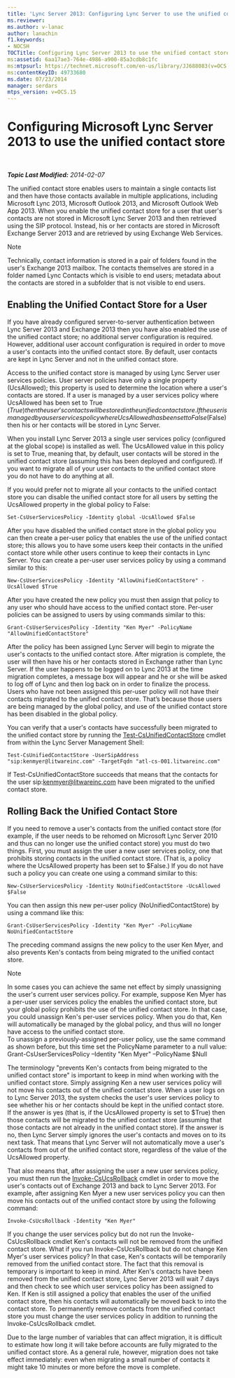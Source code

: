 ```yaml
---
title: 'Lync Server 2013: Configuring Lync Server to use the unified contact store'
ms.reviewer: 
ms.author: v-lanac
author: lanachin
f1.keywords:
- NOCSH
TOCTitle: Configuring Lync Server 2013 to use the unified contact store
ms:assetid: 6aa17ae3-764e-4986-a900-85a3cdb8c1fc
ms:mtpsurl: https://technet.microsoft.com/en-us/library/JJ688083(v=OCS.15)
ms:contentKeyID: 49733680
ms.date: 07/23/2014
manager: serdars
mtps_version: v=OCS.15
---
```


<div data-xmlns="http://www.w3.org/1999/xhtml">

<div class="topic" data-xmlns="http://www.w3.org/1999/xhtml" data-msxsl="urn:schemas-microsoft-com:xslt" data-cs="https://msdn.microsoft.com/">

<div data-asp="https://msdn2.microsoft.com/asp">

# Configuring Microsoft Lync Server 2013 to use the unified contact store

</div>

<div id="mainSection">

<div id="mainBody">

<span> </span>

_**Topic Last Modified:** 2014-02-07_

The unified contact store enables users to maintain a single contacts list and then have those contacts available in multiple applications, including Microsoft Lync 2013, Microsoft Outlook 2013, and Microsoft Outlook Web App 2013. When you enable the unified contact store for a user that user's contacts are not stored in Microsoft Lync Server 2013 and then retrieved using the SIP protocol. Instead, his or her contacts are stored in Microsoft Exchange Server 2013 and are retrieved by using Exchange Web Services.

<div>


> [!NOTE]  
> Technically, contact information is stored in a pair of folders found in the user's Exchange 2013 mailbox. The contacts themselves are stored in a folder named Lync Contacts which is visible to end users; metadata about the contacts are stored in a subfolder that is not visible to end users.



</div>

<div>

## Enabling the Unified Contact Store for a User

If you have already configured server-to-server authentication between Lync Server 2013 and Exchange 2013 then you have also enabled the use of the unified contact store; no additional server configuration is required. However, additional user account configuration is required in order to move a user's contacts into the unified contact store. By default, user contacts are kept in Lync Server and not in the unified contact store.

Access to the unified contact store is managed by using Lync Server user services policies. User server policies have only a single property (UcsAllowed); this property is used to determine the location where a user's contacts are stored. If a user is managed by a user services policy where UcsAllowed has been set to True ($True) then the user's contacts will be stored in the unified contact store. If the user is managed by a user services policy where UcsAllowed has been set to False ($False) then his or her contacts will be stored in Lync Server.

When you install Lync Server 2013 a single user services policy (configured at the global scope) is installed as well. The UcsAllowed value in this policy is set to True, meaning that, by default, user contacts will be stored in the unified contact store (assuming this has been deployed and configured). If you want to migrate all of your user contacts to the unified contact store you do not have to do anything at all.

If you would prefer not to migrate all your contacts to the unified contact store you can disable the unified contact store for all users by setting the UcsAllowed property in the global policy to False:

    Set-CsUserServicesPolicy -Identity global -UcsAllowed $False

After you have disabled the unified contact store in the global policy you can then create a per-user policy that enables the use of the unified contact store; this allows you to have some users keep their contacts in the unified contact store while other users continue to keep their contacts in Lync Server. You can create a per-user user services policy by using a command similar to this:

    New-CsUserServicesPolicy -Identity "AllowUnifiedContactStore" -UcsAllowed $True

After you have created the new policy you must then assign that policy to any user who should have access to the unified contact store. Per-user policies can be assigned to users by using commands similar to this:

    Grant-CsUserServicesPolicy -Identity "Ken Myer" -PolicyName "AllowUnifiedContactStore"

After the policy has been assigned Lync Server will begin to migrate the user's contacts to the unified contact store. After migration is complete, the user will then have his or her contacts stored in Exchange rather than Lync Server. If the user happens to be logged on to Lync 2013 at the time migration completes, a message box will appear and he or she will be asked to log off of Lync and then log back on in order to finalize the process. Users who have not been assigned this per-user policy will not have their contacts migrated to the unified contact store. That’s because those users are being managed by the global policy, and use of the unified contact store has been disabled in the global policy.

You can verify that a user's contacts have successfully been migrated to the unified contact store by running the [Test-CsUnifiedContactStore](https://docs.microsoft.com/powershell/module/skype/Test-CsUnifiedContactStore) cmdlet from within the Lync Server Management Shell:

    Test-CsUnifiedContactStore -UserSipAddress "sip:kenmyer@litwareinc.com" -TargetFqdn "atl-cs-001.litwareinc.com"

If Test-CsUnifiedContactStore succeeds that means that the contacts for the user sip:kenmyer@litwareinc.com have been migrated to the unified contact store.

</div>

<div>

## Rolling Back the Unified Contact Store

If you need to remove a user's contacts from the unified contact store (for example, if the user needs to be rehomed on Microsoft Lync Server 2010 and thus can no longer use the unified contact store) you must do two things. First, you must assign the user a new user services policy, one that prohibits storing contacts in the unified contact store. (That is, a policy where the UcsAllowed property has been set to $False.) If you do not have such a policy you can create one using a command similar to this:

    New-CsUserServicesPolicy -Identity NoUnifiedContactStore -UcsAllowed $False

You can then assign this new per-user policy (NoUnifiedContactStore) by using a command like this:

    Grant-CsUserServicesPolicy -Identity "Ken Myer" -PolicyName NoUnifiedContactStore

The preceding command assigns the new policy to the user Ken Myer, and also prevents Ken's contacts from being migrated to the unified contact store.

<div>


> [!NOTE]  
> In some cases you can achieve the same net effect by simply unassigning the user's current user services policy. For example, suppose Ken Myer has a per-user user services policy the enables the unified contact store, but your global policy prohibits the use of the unified contact store. In that case, you could unassign Ken's per-user services policy. When you do that, Ken will automatically be managed by the global policy, and thus will no longer have access to the unified contact store.<BR>To unassign a previously-assigned per-user policy, use the same command as shown before, but this time set the PolicyName parameter to a null value:<BR>Grant-CsUserServicesPolicy –Identity "Ken Myer" –PolicyName $Null



</div>

The terminology "prevents Ken's contacts from being migrated to the unified contact store" is important to keep in mind when working with the unified contact store. Simply assigning Ken a new user services policy will not move his contacts out of the unified contact store. When a user logs on to Lync Server 2013, the system checks the user's user services policy to see whether his or her contacts should be kept in the unified contact store. If the answer is yes (that is, if the UcsAllowed property is set to $True) then those contacts will be migrated to the unified contact store (assuming that those contacts are not already in the unified contact store). If the answer is no, then Lync Server simply ignores the user's contacts and moves on to its next task. That means that Lync Server will not automatically move a user's contacts from out of the unified contact store, regardless of the value of the UcsAllowed property.

That also means that, after assigning the user a new user services policy, you must then run the [Invoke-CsUcsRollback](https://docs.microsoft.com/powershell/module/skype/Invoke-CsUcsRollback) cmdlet in order to move the user's contacts out of Exchange 2013 and back to Lync Server 2013. For example, after assigning Ken Myer a new user services policy you can then move his contacts out of the unified contact store by using the following command:

    Invoke-CsUcsRollback -Identity "Ken Myer"

If you change the user services policy but do not run the Invoke-CsUcsRollback cmdlet Ken's contacts will not be removed from the unified contact store. What if you run Invoke-CsUcsRollback but do not change Ken Myer's user services policy? In that case, Ken's contacts will be temporarily removed from the unified contact store. The fact that this removal is temporary is important to keep in mind. After Ken's contacts have been removed from the unified contact store, Lync Server 2013 will wait 7 days and then check to see which user services policy has been assigned to Ken. If Ken is still assigned a policy that enables the user of the unified contact store, then his contacts will automatically be moved back to into the contact store. To permanently remove contacts from the unified contact store you must change the user services policy in addition to running the Invoke-CsUcsRollback cmdlet.

Due to the large number of variables that can affect migration, it is difficult to estimate how long it will take before accounts are fully migrated to the unified contact store. As a general rule, however, migration does not take effect immediately: even when migrating a small number of contacts it might take 10 minutes or more before the move is complete.

</div>

</div>

<span> </span>

</div>

</div>

</div>

